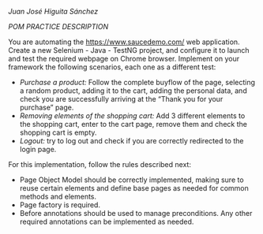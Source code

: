 *Juan José Higuita Sánchez*

*POM PRACTICE DESCRIPTION*

You are automating the https://www.saucedemo.com/ web application.
Create a new Selenium - Java - TestNG project, and configure it to launch and test the
required webpage on Chrome browser. Implement on your framework the following
scenarios, each one as a different test:

- *Purchase a product:* Follow the complete buyflow of the page, selecting a
random product, adding it to the cart, adding the personal data, and check you
are successfully arriving at the “Thank you for your purchase” page.
- *Removing elements of the shopping cart:* Add 3 different elements to the
shopping cart, enter to the cart page, remove them and check the shopping cart
is empty.
- *Logout:* try to log out and check if you are correctly redirected to the login page.

For this implementation, follow the rules described next:

- Page Object Model should be correctly implemented, making sure to reuse
certain elements and define base pages as needed for common methods and
elements.
- Page factory is required.
- Before annotations should be used to manage preconditions. Any other required
annotations can be implemented as needed.
